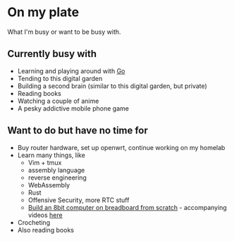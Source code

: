 # On my plate

What I'm busy or want to be busy with.

## Currently busy with

- Learning and playing around with [Go](../programming/go/go.md)
- Tending to this digital garden
- Building a second brain (similar to this digital garden, but private)
- Reading books
- Watching a couple of anime
- A pesky addictive mobile phone game

## Want to do but have no time for

- Buy router hardware, set up openwrt, continue working on my homelab
- Learn many things, like
    - Vim + tmux
    - assembly language
    - reverse engineering
    - WebAssembly
    - Rust
    - Offensive Security, more RTC stuff
    - [Build an 8bit computer on breadboard from scratch](https://eater.net/8bit/kits) - accompanying videos [here](https://www.youtube.com/watch?v=LnzuMJLZRdU&list=PLowKtXNTBypFbtuVMUVXNR0z1mu7dp7eH)
- Crocheting
- Also reading books
